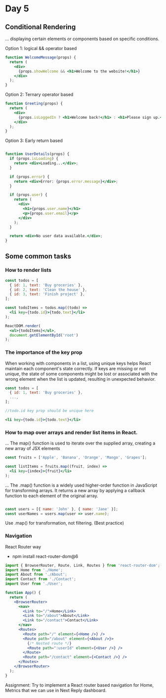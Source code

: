 # Day 5
## Conditional Rendering
... displaying certain elements or components based on specific conditions.

Option 1: logical && operator based

```jsx
function WelcomeMessage(props) {
  return (
    <div>
      {props.showWelcome && <h1>Welcome to the website!</h1>}
    </div>
  );
}
```

Option 2: Ternary operator based

```jsx
function Greeting(props) {
  return (
    <div>
      {props.isLoggedIn ? <h1>Welcome back!</h1> : <h1>Please sign up.</h1>}
    </div>
  );
}
```

Option 3: Early return based

```jsx

function UserDetails(props) {
  if (props.isLoading) {
    return <div>Loading...</div>;
  }

  if (props.error) {
    return <div>Error: {props.error.message}</div>;
  }

  if (props.user) {
    return (
      <div>
        <h1>{props.user.name}</h1>
        <p>{props.user.email}</p>
      </div>
    );
  }

  return <div>No user data available.</div>;
}
```
## Some common tasks

### How to render lists 
```jsx
const todos = [
  { id: 1, text: 'Buy groceries' },
  { id: 2, text: 'Clean the house' },
  { id: 3, text: 'Finish project' },
];

const todoItems = todos.map((todo) =>
  <li key={todo.id}>{todo.text}</li>
);

ReactDOM.render(
  <ul>{todoItems}</ul>,
  document.getElementById('root')
);

```
### The importance of the key prop

When working with components in a list, using unique keys helps React maintain each component's state correctly. If keys are missing or not unique, the state of some components might be lost or associated with the wrong element when the list is updated, resulting in unexpected behavior.

```jsx
const todos = [
  { id: 1, text: 'Buy groceries' },
  ...,
];

//todo.id key prop should be unique here 

<li key={todo.id}>{todo.text}</li>
```
### How to map over arrays and render list items in React.
... The map() function is used to iterate over the supplied array, creating a new array of JSX elements 

```jsx
const fruits = ['Apple', 'Banana', 'Orange', 'Mango', 'Grapes'];

const listItems = fruits.map((fruit, index) =>
  <li key={index}>{fruit}</li>
);

```
... The .map() function is a widely used higher-order function in JavaScript for transforming arrays. It returns a new array by applying a callback function to each element of the original array.

```jsx

const users = [{ name: 'John' }, { name: 'Jane' }];
const userNames = users.map(user => user.name);

```
Use .map() for transformation, not filtering. (Best practice)

### Navigation 
React Router way 

- npm install react-router-dom@6


```jsx
import { BrowserRouter, Route, Link, Routes } from 'react-router-dom';
import Home from './Home';
import About from './About';
import Contact from './Contact';
import User from './User';

function App() {
  return (
    <BrowserRouter>
      <nav>
        <Link to="/">Home</Link>
        <Link to="/about">About</Link>
        <Link to="/contact">Contact</Link>
      </nav>
      <Routes>
        <Route path="/" element={<Home />} />
        <Route path="/about" element={<About />}>
          {/* Nested route */}
          <Route path=":userId" element={<User />} />
        </Route>
        <Route path="/contact" element={<Contact />} />
      </Routes>
    </BrowserRouter>
  );
}

```

Assignment: Try to implement a React router based navigation for Home, Metrics that we can use in Next Reply dashboard.
